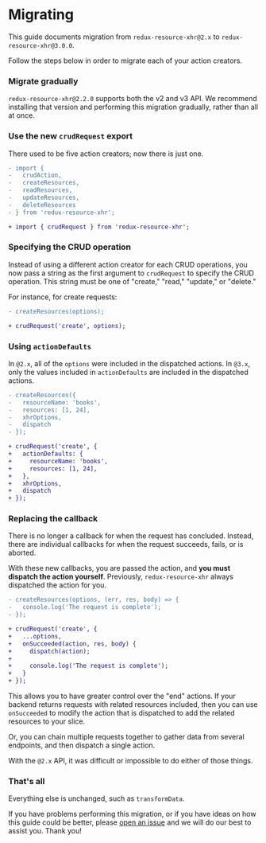 # Migrating

This guide documents migration from `redux-resource-xhr@2.x` to `redux-resource-xhr@3.0.0`.

Follow the steps below in order to migrate each of your action creators.

### Migrate gradually

`redux-resource-xhr@2.2.0` supports both the v2 and v3 API. We recommend installing
that version and performing this migration gradually, rather than all at once.

### Use the new `crudRequest` export

There used to be five action creators; now there is just one.

```diff
- import {
-   crudAction,
-   createResources,
-   readResources,
-   updateResources,
-   deleteResources
- } from 'redux-resource-xhr';

+ import { crudRequest } from 'redux-resource-xhr';
```

### Specifying the CRUD operation

Instead of using a different action creator for each CRUD operations, you now pass a string as
the first argument to `crudRequest` to specify the CRUD operation. This string must be one of "create,"
"read," "update," or "delete."

For instance, for create requests:

```diff
- createResources(options);

+ crudRequest('create', options);
```

### Using `actionDefaults`

In `@2.x`, all of the `options` were included in the dispatched actions. In `@3.x`, only the
values included in `actionDefaults` are included in the dispatched actions.

```diff
- createResources({
-   resourceName: 'books',
-   resources: [1, 24],
-   xhrOptions,
-   dispatch
- });

+ crudRequest('create', {
+   actionDefaults: {
+     resourceName: 'books',
+     resources: [1, 24],
+   },
+   xhrOptions,
+   dispatch
+ });
```

### Replacing the callback

There is no longer a callback for when the request has concluded. Instead,
there are individual callbacks for when the request succeeds, fails, or
is aborted.

With these new callbacks, you are passed the action, and **you must dispatch
the action yourself**. Previously, `redux-resource-xhr` always dispatched the action for you.

```diff
- createResources(options, (err, res, body) => {
-   console.log('The request is complete');
- });

+ crudRequest('create', {
+   ...options,
+   onSucceeded(action, res, body) {
+     dispatch(action);
+
+     console.log('The request is complete');
+   }
+ });
```

This allows you to have greater control over the "end" actions. If your backend
returns requests with related resources included, then you can use `onSucceeded`
to modify the action that is dispatched to add the related resources to your slice.

Or, you can chain multiple requests together to gather data from several endpoints,
and then dispatch a single action.

With the `@2.x` API, it was difficult or impossible to do either of those things.

### That's all

Everything else is unchanged, such as `transformData`.

If you have problems performing this migration, or if you have ideas on how this guide
could be better, please
[open an issue](https://github.com/jmeas/redux-resource/issues/new?title=Problem%20migrating%20redux-resource-xhr)
and we will do our best to assist you. Thank you!